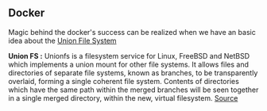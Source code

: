 


## Docker

Magic behind the docker's success can be realized when we have an basic idea about the [Union File System](http://unionfs.filesystems.org/)

**Union FS  :**
Unionfs is a filesystem service for Linux, FreeBSD and NetBSD which implements a union mount for other file systems. It allows files and directories of separate file systems, known as branches, to be transparently overlaid, forming a single coherent file system. Contents of directories which have the same path within the merged branches will be seen together in a single merged directory, within the new, virtual filesystem.
[Source](https://en.wikipedia.org/wiki/UnionFS)